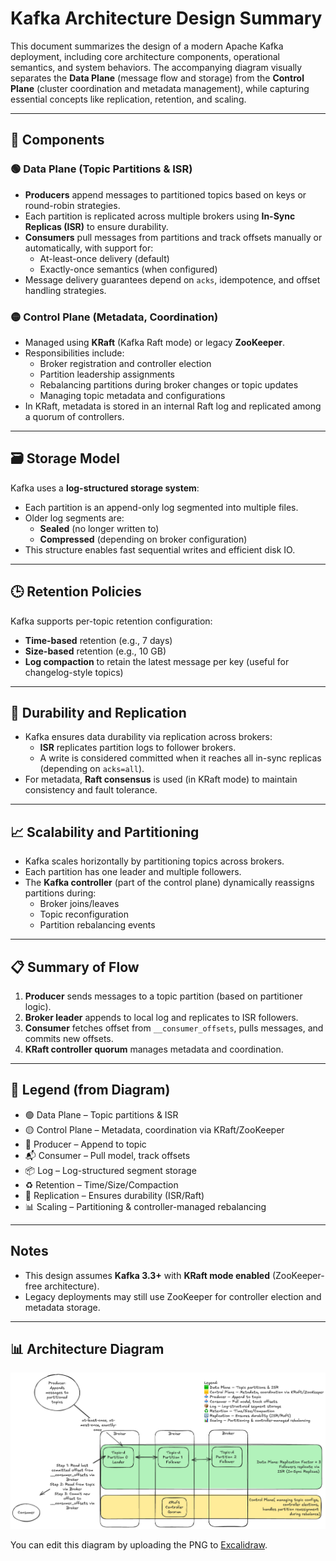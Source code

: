 # Kafka Architecture Design Summary

This document summarizes the design of a modern Apache Kafka deployment, including core architecture components, operational semantics, and system behaviors. The accompanying diagram visually separates the **Data Plane** (message flow and storage) from the **Control Plane** (cluster coordination and metadata management), while capturing essential concepts like replication, retention, and scaling.

---

## 🧱 Components

### 🟢 Data Plane (Topic Partitions & ISR)
- **Producers** append messages to partitioned topics based on keys or round-robin strategies.
- Each partition is replicated across multiple brokers using **In-Sync Replicas (ISR)** to ensure durability.
- **Consumers** pull messages from partitions and track offsets manually or automatically, with support for:
    - At-least-once delivery (default)
    - Exactly-once semantics (when configured)
- Message delivery guarantees depend on `acks`, idempotence, and offset handling strategies.

### 🟡 Control Plane (Metadata, Coordination)
- Managed using **KRaft** (Kafka Raft mode) or legacy **ZooKeeper**.
- Responsibilities include:
    - Broker registration and controller election
    - Partition leadership assignments
    - Rebalancing partitions during broker changes or topic updates
    - Managing topic metadata and configurations
- In KRaft, metadata is stored in an internal Raft log and replicated among a quorum of controllers.

---

## 🗃 Storage Model

Kafka uses a **log-structured storage system**:
- Each partition is an append-only log segmented into multiple files.
- Older log segments are:
    - **Sealed** (no longer written to)
    - **Compressed** (depending on broker configuration)
- This structure enables fast sequential writes and efficient disk IO.

---

## 🕒 Retention Policies

Kafka supports per-topic retention configuration:
- **Time-based** retention (e.g., 7 days)
- **Size-based** retention (e.g., 10 GB)
- **Log compaction** to retain the latest message per key (useful for changelog-style topics)

---

## 🔁 Durability and Replication

- Kafka ensures data durability via replication across brokers:
    - **ISR** replicates partition logs to follower brokers.
    - A write is considered committed when it reaches all in-sync replicas (depending on `acks=all`).
- For metadata, **Raft consensus** is used (in KRaft mode) to maintain consistency and fault tolerance.

---

## 📈 Scalability and Partitioning

- Kafka scales horizontally by partitioning topics across brokers.
- Each partition has one leader and multiple followers.
- The **Kafka controller** (part of the control plane) dynamically reassigns partitions during:
    - Broker joins/leaves
    - Topic reconfiguration
    - Partition rebalancing events

---

## 📋 Summary of Flow

1. **Producer** sends messages to a topic partition (based on partitioner logic).
2. **Broker leader** appends to local log and replicates to ISR followers.
3. **Consumer** fetches offset from `__consumer_offsets`, pulls messages, and commits new offsets.
4. **KRaft controller quorum** manages metadata and coordination.

---

## 🧭 Legend (from Diagram)

- 🟢 Data Plane – Topic partitions & ISR
- 🟡 Control Plane – Metadata, coordination via KRaft/ZooKeeper
- 📨 Producer – Append to topic
- 📬 Consumer – Pull model, track offsets
- 📦 Log – Log-structured segment storage
- ♻️ Retention – Time/Size/Compaction
- 🔁 Replication – Ensures durability (ISR/Raft)
- 📊 Scaling – Partitioning & controller-managed rebalancing

---

## Notes
- This design assumes **Kafka 3.3+** with **KRaft mode enabled** (ZooKeeper-free architecture).
- Legacy deployments may still use ZooKeeper for controller election and metadata storage.

---

## 📊 Architecture Diagram

![Kafka Architecture](kafka.excalidraw.png)

You can edit this diagram by uploading the PNG to [Excalidraw](https://excalidraw.com).